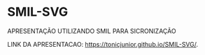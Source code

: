 # SMIL-SVG
APRESENTAÇÃO UTILIZANDO SMIL PARA SICRONIZAÇÃO

LINK DA APRESENTACAO: https://tonicjunior.github.io/SMIL-SVG/. 

